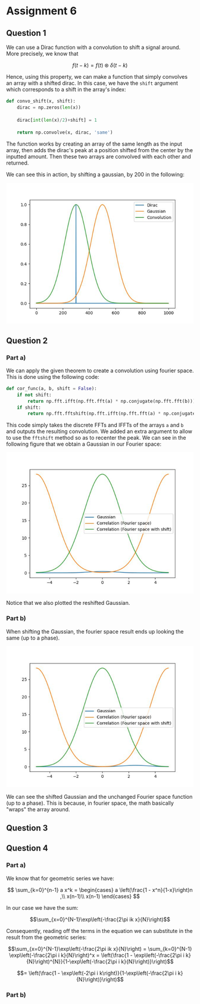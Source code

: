 # Assignment 6

## Question 1

We can use a Dirac function with a convolution to shift a signal around. More precisely, we know that

$$ f(t-k)=f(t) \circledast \delta(t-k) $$

Hence, using this property, we can make a function that simply convolves an array with a shifted dirac. In this case, we have the `shift` argument which corresponds to a shift in the array's index:

```python
def convo_shift(x, shift):
    dirac = np.zeros(len(x))

    dirac[int(len(x)/2)+shift] = 1

    return np.convolve(x, dirac, 'same')
```

The function works by creating an array of the same length as the input array, then adds the dirac's peak at a position shifted from the center by the inputted amount. Then these two arrays are convolved with each other and returned.

We can see this in action, by shifting a gaussian, by 200 in the following:

![param2power](figs/a6q1_convo.jpg)

## Question 2

### Part a)

We can apply the given theorem to create a convolution using fourier space. This is done using the following code:

```python
def cor_func(a, b, shift = False):
    if not shift:
        return np.fft.ifft(np.fft.fft(a) * np.conjugate(np.fft.fft(b)))
    if shift:
        return np.fft.fftshift(np.fft.ifft(np.fft.fft(a) * np.conjugate(np.fft.fft(b))))
```

This code simply takes the discrete FFTs and IFFTs of the arrays `a` and `b` and outputs the resulting convolution. We added an extra argument to allow to use the `fftshift` method so as to recenter the peak. We can see in the following figure that we obtain a Gaussian in our Fourier space:

![a6q2_a_gauss_cor](figs/a6q2_a_gauss_cor.jpg)

Notice that we also plotted the reshifted Gaussian.

### Part b)

When shifting the Gaussian, the fourier space result ends up looking the same (up to a phase).

![a6q2_b_gauss_cor](figs/a6q2_b_gauss_cor.jpg)

We can see the shifted Gaussian and the unchanged Fourier space function (up to a phase). This is because, in fourier space, the math basically "wraps" the array around.

## Question 3

## Question 4

### Part a)

We know that for geometric series we have:

$$ 
\sum_{k=0}^{n-1} a x^k = \begin{cases}
a \left(\frac{1 - x^n}{1-x}\right)n
,\\
x(n-1)\\
x(n-1)
\end{cases}
$$

In our case we have the sum:

$$\sum_{x=0}^{N-1}\exp\left(-\frac{2\pi ik x}{N}\right)$$

Consequently, reading off the terms in the equation we can substitute in the result from the geometric series:

$$\sum_{x=0}^{N-1}\exp\left(-\frac{2\pi ik x}{N}\right) = \sum_{k=0}^{N-1}  \exp\left(-\frac{2\pi i k}{N}\right)^x = \left(\frac{1 - \exp\left(-\frac{2\pi i k}{N}\right)^{N}}{1-\exp\left(-\frac{2\pi i k}{N}\right)}\right)$$

$$= \left(\frac{1 - \exp\left(-2\pi i k\right)}{1-\exp\left(-\frac{2\pi i k}{N}\right)}\right)$$

### Part b)


